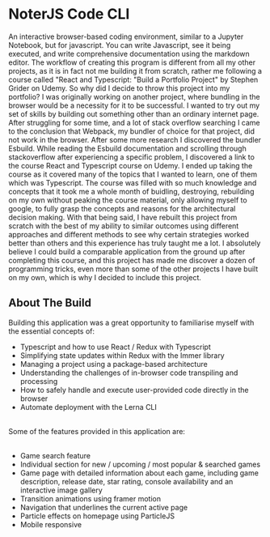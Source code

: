 # NoterJS Code CLI

An interactive browser-based coding environment, similar to a Jupyter Notebook, but for javascript. You can write Javascript, see it being executed, and write comprehensive documentation using the markdown editor. The workflow of creating this program is different from all my other projects, as it is in fact not me building it from scratch, rather me following a course called "React and Typescript: "Build a Portfolio Project" by Stephen Grider on Udemy. So why did I decide to throw this project into my portfolio? I was originally working on another project, where bundling in the browser would be a necessity for it to be successful. I wanted to try out my set of skills by building out something other than an ordinary internet page. After struggling for some time, and a lot of stack overflow searching I came to the conclusion that Webpack, my bundler of choice for that project, did not work in the browser. After some more research I discovered the bundler Esbuild. While reading the Esbuild documentation and scrolling through stackoverflow after experiencing a specific problem, I discovered a link to the course React and Typescript course on Udemy. I ended up taking the course as it covered many of the topics that I wanted to learn, one of them which was Typescript. The course was filled with so much knowledge and concepts that it took me a whole month of buidling, destroying, rebuilding on my own without peaking the course material, only allowing myself to google, to fully grasp the concepts and reasons for the architectural decision making. With that being said, I have rebuilt this project from scratch with the best of my ability to similar outcomes using different approaches and different methods to see why certain strategies worked better than others and this experience has truly taught me a lot. I absolutely believe I could build a comparable application from the ground up after completing this course, and this project has made me discover a dozen of programming tricks, even more than some of the other projects I have built on my own, which is why I decided to include this project.

## About The Build

Building this application was a great opportunity to familiarise myself with the essential concepts of: <br /> 
- Typescript and how to use React / Redux with Typescript <br />
- Simplifying state updates within Redux with the Immer library <br /> 
- Managing a project using a package-based architecture <br /> 
- Understanding the challenges of in-browser code transpiling and processing <br />
- How to safely handle and execute user-provided code directly in the browser <br />
- Automate deployment with the Lerna CLI

<br />
Some of the features provided in this application are:
<br /><br />

- Game search feature <br />
- Individual section for new / upcoming / most popular & searched games <br />
- Game page with detailed information about each game, including game description, release date, star rating, console availability and an interactive image gallery <br />
- Transition animations using framer motion <br />
- Navigation that underlines the current active page <br />
- Particle effects on homepage using ParticleJS <br />
- Mobile responsive

